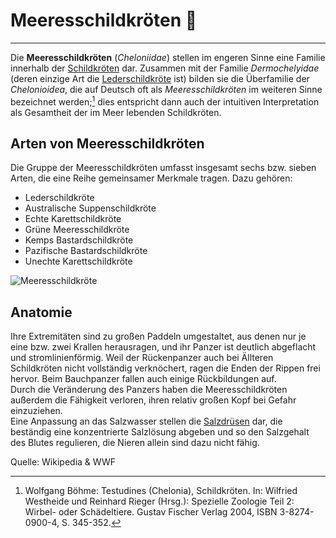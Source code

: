 # Meeresschildkröten :turtle:
---
Die **Meeresschildkröten** (*Cheloniidae*) stellen im engeren Sinne eine Familie innerhalb der [Schildkröten](https://de.wikipedia.org/wiki/Schildkröten) dar.  Zusammen mit der Familie *Dermochelyidae* (deren einzige Art die [Lederschildkröte](https://de.wikipedia.org/wiki/Lederschildkr%C3%B6te) ist) bilden sie die Überfamilie der *Chelonioidea*, die auf Deutsch oft als *Meeresschildkröten* im weiteren Sinne bezeichnet werden;[^1] dies entspricht dann auch der intuitiven Interpretation als Gesamtheit der im Meer lebenden Schildkröten.  

## Arten von Meeresschildkröten
Die Gruppe der Meeresschildkröten umfasst insgesamt sechs bzw. sieben Arten, die eine Reihe gemeinsamer Merkmale tragen. 
Dazu gehören:  
- Lederschildkröte
- Australische Suppenschildkröte
- Echte Karettschildkröte
- Grüne Meeresschildkröte
- Kemps Bastardschildkröte
- Pazifische Bastardschildkröte
- Unechte Karettschildkröte

![Meeresschildkröte](https://upload.wikimedia.org/wikipedia/commons/b/bb/Hawaii_turtle_2.JPG)

## Anatomie
Ihre Extremitäten sind zu großen Paddeln umgestaltet, aus denen nur je eine bzw. zwei Krallen herausragen, und ihr Panzer ist deutlich abgeflacht und stromlinienförmig. Weil der Rückenpanzer auch bei Ällteren Schildkröten nicht vollständig verknöchert, ragen die Enden der Rippen frei hervor. Beim Bauchpanzer fallen auch einige Rückbildungen auf.  
Durch die Veränderung des Panzers haben die Meeresschildkröten außerdem die Fähigkeit verloren, ihren relativ großen Kopf bei Gefahr einzuziehen.  
Eine Anpassung an das Salzwasser stellen die [Salzdrüsen](https://de.wikipedia.org/wiki/Salzdr%C3%BCse) dar, die beständig eine konzentrierte Salzlösung abgeben und so den Salzgehalt des Blutes regulieren, die Nieren allein sind dazu nicht fähig.

[^1]: Wolfgang Böhme: Testudines (Chelonia), Schildkröten. In: Wilfried Westheide und Reinhard Rieger (Hrsg.): Spezielle Zoologie Teil 2: Wirbel- oder Schädeltiere. Gustav Fischer Verlag 2004, ISBN 3-8274-0900-4, S. 345-352. 

Quelle: Wikipedia & WWF
